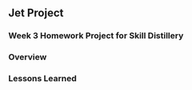 ## Jet Project

### Week 3 Homework Project for Skill Distillery

### Overview


### Lessons Learned
